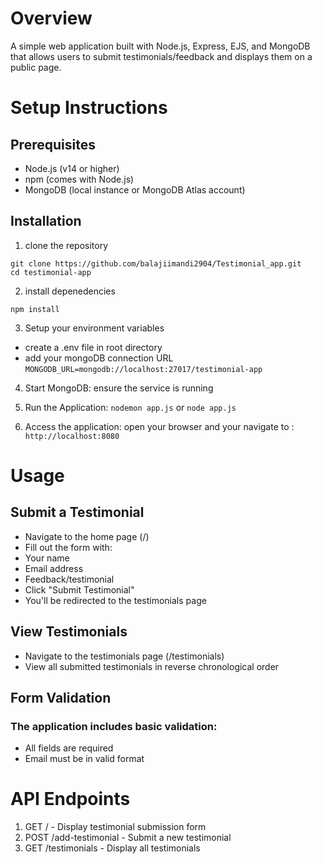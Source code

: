 # Overview
A simple web application built with Node.js, Express, EJS, and MongoDB that allows users to submit testimonials/feedback and displays them on a public page.

# Setup Instructions

## Prerequisites
- Node.js (v14 or higher)
- npm (comes with Node.js)
- MongoDB (local instance or MongoDB Atlas account)

## Installation

1. clone the repository
```
git clone https://github.com/balajiimandi2904/Testimonial_app.git
cd testimonial-app
```

2. install depenedencies
```
npm install
```

3. Setup your environment variables
- create a .env file in root directory
- add your mongoDB connection URL
  ```MONGODB_URL=mongodb://localhost:27017/testimonial-app```
4. Start MongoDB: ensure the service is running
  
5. Run the Application:
```nodemon app.js```
or
```node app.js```

7. Access the application:
open your browser and your navigate to : ```http://localhost:8080```

# Usage

## Submit a Testimonial
- Navigate to the home page (/)
- Fill out the form with:
 - Your name
 - Email address
 - Feedback/testimonial
 - Click "Submit Testimonial"
- You'll be redirected to the testimonials page

## View Testimonials
- Navigate to the testimonials page (/testimonials)
- View all submitted testimonials in reverse chronological order

## Form Validation
### The application includes basic validation:
- All fields are required
- Email must be in valid format

# API Endpoints
1. GET / - Display testimonial submission form
2. POST /add-testimonial - Submit a new testimonial
3. GET /testimonials - Display all testimonials
